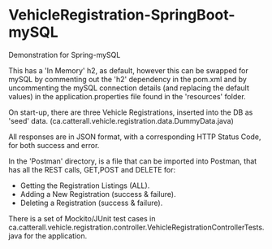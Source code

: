 # VehicleRegistration-SpringBoot-mySQL
Demonstration for Spring-mySQL

This has a 'In Memory' h2, as default, however this can be swapped for mySQL by commenting out the 'h2' dependency in the pom.xml and by 
uncommenting the mySQL connection details (and replacing the default values) in the application.properties file found in the 'resources' folder.

On start-up, there are three Vehicle Registrations, inserted into the DB as 'seed' data. (ca.catterall.vehicle.registration.data.DummyData.java)

All responses are in JSON format, with a corresponding HTTP Status Code, for both success and error.

In the 'Postman' directory, is a file that can be imported into Postman, that has all the REST calls, GET,POST and DELETE for: 
  * Getting the Registration Listings (ALL).
  * Adding a New Registration (success & failure). 
  * Deleting a Registration (success & failure).
  
There is a set of Mockito/JUnit test cases in ca.catterall.vehicle.registration.controller.VehicleRegistrationControllerTests.java for the application.

